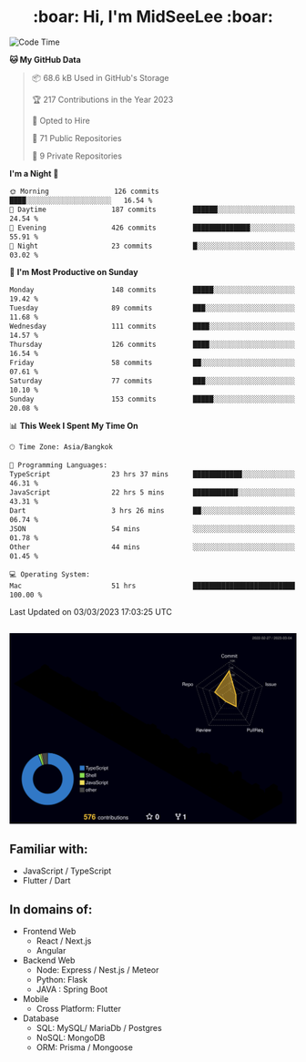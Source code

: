 <h1 align="center"> :boar: Hi, I'm MidSeeLee :boar:</h1>
 
<!--START_SECTION:waka-->
![Code Time](http://img.shields.io/badge/Code%20Time-390%20hrs%205%20mins-blue)

**🐱 My GitHub Data** 

> 📦 68.6 kB Used in GitHub's Storage 
 > 
> 🏆 217 Contributions in the Year 2023
 > 
> 💼 Opted to Hire
 > 
> 📜 71 Public Repositories 
 > 
> 🔑 9 Private Repositories 
 > 
**I'm a Night 🦉** 

```text
🌞 Morning                126 commits         ████░░░░░░░░░░░░░░░░░░░░░   16.54 % 
🌆 Daytime                187 commits         ██████░░░░░░░░░░░░░░░░░░░   24.54 % 
🌃 Evening                426 commits         ██████████████░░░░░░░░░░░   55.91 % 
🌙 Night                  23 commits          █░░░░░░░░░░░░░░░░░░░░░░░░   03.02 % 
```
📅 **I'm Most Productive on Sunday** 

```text
Monday                   148 commits         █████░░░░░░░░░░░░░░░░░░░░   19.42 % 
Tuesday                  89 commits          ███░░░░░░░░░░░░░░░░░░░░░░   11.68 % 
Wednesday                111 commits         ████░░░░░░░░░░░░░░░░░░░░░   14.57 % 
Thursday                 126 commits         ████░░░░░░░░░░░░░░░░░░░░░   16.54 % 
Friday                   58 commits          ██░░░░░░░░░░░░░░░░░░░░░░░   07.61 % 
Saturday                 77 commits          ███░░░░░░░░░░░░░░░░░░░░░░   10.10 % 
Sunday                   153 commits         █████░░░░░░░░░░░░░░░░░░░░   20.08 % 
```


📊 **This Week I Spent My Time On** 

```text
🕑︎ Time Zone: Asia/Bangkok

💬 Programming Languages: 
TypeScript               23 hrs 37 mins      ████████████░░░░░░░░░░░░░   46.31 % 
JavaScript               22 hrs 5 mins       ███████████░░░░░░░░░░░░░░   43.31 % 
Dart                     3 hrs 26 mins       ██░░░░░░░░░░░░░░░░░░░░░░░   06.74 % 
JSON                     54 mins             ░░░░░░░░░░░░░░░░░░░░░░░░░   01.78 % 
Other                    44 mins             ░░░░░░░░░░░░░░░░░░░░░░░░░   01.45 % 

💻 Operating System: 
Mac                      51 hrs              █████████████████████████   100.00 % 
```


 Last Updated on 03/03/2023 17:03:25 UTC
<!--END_SECTION:waka-->

##

![](./profile-3d-contrib/profile-night-rainbow.svg)

## Familiar with:
- JavaScript / TypeScript
- Flutter / Dart

## In domains of:
- Frontend Web
  - React / Next.js
  - Angular
- Backend Web
  - Node: Express / Nest.js / Meteor
  - Python: Flask
  - JAVA : Spring Boot
- Mobile
  - Cross Platform: Flutter
- Database
  - SQL: MySQL/ MariaDb / Postgres
  - NoSQL: MongoDB
  - ORM: Prisma / Mongoose
